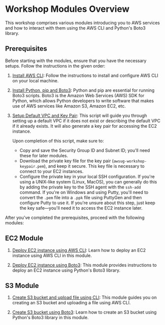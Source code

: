 # Workshop Modules Overview

This workshop comprises various modules introducing you to AWS services and how to interact with them using the AWS CLI and Python's Boto3 library. 

## Prerequisites

Before starting with the modules, ensure that you have the necessary setups. Follow the instructions in the given order:

1. [Install AWS CLI](./1.prerequesites/1.install-aws-cli.md): Follow the instructions to install and configure AWS CLI on your local machine.

2. [Install Python, pip and Boto3](./1.prerequesites/2.install-python-pip.md): Python and pip are essential for running Boto3 scripts. Boto3 is the Amazon Web Services (AWS) SDK for Python, which allows Python developers to write software that makes use of AWS services like Amazon S3, Amazon EC2, etc.

3. [Setup Default VPC and Key Pair](./1.prerequesites/3.setup.py): This script will guide you through setting up a default VPC if it does not exist or describing the default VPC if it already exists. It will also generate a key pair for accessing the EC2 instance.

    Upon completion of this script, make sure to:

    - Copy and save the Security Group ID and Subnet ID; you'll need these for later modules.
    - Download the private key file for the key pair (`awsug-workshop-keypair.pem`), and keep it secure. This key file is necessary to connect to your EC2 instances.
    - Configure the private key in your local SSH configuration. If you're using a UNIX-like system (Linux, MacOS), you can generally do this by adding the private key to the SSH agent with the `ssh-add` command. If you're on Windows and using Putty, you'll need to convert the `.pem` file into a `.ppk` file using PuttyGen and then configure Putty to use it. If you're unsure about this step, just keep the key safe—you'll need it to access the EC2 instance later.


After you've completed the prerequisites, proceed with the following modules:

## EC2 Module

1. [Deploy EC2 instance using AWS CLI](./2.ec2/1.deploy-ec2-using-aws-cli.md): Learn how to deploy an EC2 instance using AWS CLI in this module.

2. [Deploy EC2 instance using Boto3](./2.ec2/2.deploy-ec2-using-boto3.md): This module provides instructions to deploy an EC2 instance using Python's Boto3 library.

## S3 Module

1. [Create S3 bucket and upload file using CLI](./3.s3/1.create-s3-bucket-and-upload-file-using-cli.md): This module guides you on creating an S3 bucket and uploading a file using AWS CLI.

2. [Create S3 bucket using Boto3](./3.s3/2.create-s3-bucket-using-boto3.md): Learn how to create an S3 bucket using Python's Boto3 library in this module.
